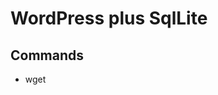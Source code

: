 # WordPress plus SqlLite

## Commands
* wget
<!--stackedit_data:
eyJoaXN0b3J5IjpbMTI4NjIxODY3OV19
-->